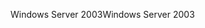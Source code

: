 <span data-ttu-id="4ff3d-101">Windows Server 2003</span><span class="sxs-lookup"><span data-stu-id="4ff3d-101">Windows Server 2003</span></span>